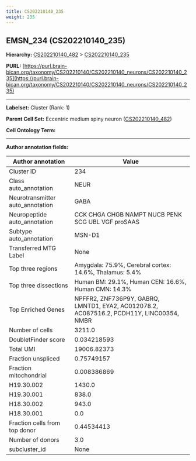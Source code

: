 ```yaml
---
title: CS202210140_235
weight: 235
---
```

## EMSN_234 (CS202210140_235)
<b>Hierarchy: </b>
[CS202210140_482](../CS202210140_482) >
[CS202210140_235](../CS202210140_235)

**PURL:** [https://purl.brain-bican.org/taxonomy/CS202210140/CS202210140_neurons/CS202210140_235](https://purl.brain-bican.org/taxonomy/CS202210140/CS202210140_neurons/CS202210140_235)

---


**Labelset:** Cluster (Rank: 1)

**Parent Cell Set:** Eccentric medium spiny neuron ([CS202210140_482](../CS202210140_482))



**Cell Ontology Term:** 

[MARKER GENES.]: #


---

[TRANSFERRED ANNOTATIONS.]: #


[AUTHOR ANNOTATION FIELDS.]: #


**Author annotation fields:**

| Author annotation | Value |
|-------------------|-------|
|Cluster ID|234|
|Class auto_annotation|NEUR|
|Neurotransmitter auto_annotation|GABA|
|Neuropeptide auto_annotation|CCK CHGA CHGB NAMPT NUCB PENK SCG UBL VGF proSAAS|
|Subtype auto_annotation|MSN-D1|
|Transferred MTG Label|None|
|Top three regions|Amygdala: 75.9%, Cerebral cortex: 14.6%, Thalamus: 5.4%|
|Top three dissections|Human BM: 29.1%, Human CEN: 16.6%, Human CMN: 14.3%|
|Top Enriched Genes|NPFFR2, ZNF736P9Y, GABRQ, LMNTD1, EYA2, AC012078.2, AC087516.2, PCDH11Y, LINC00354, NMBR|
|Number of cells|3211.0|
|DoubletFinder score|0.034218593|
|Total UMI|19006.82373|
|Fraction unspliced|0.75749157|
|Fraction mitochondrial|0.008386869|
|H19.30.002|1430.0|
|H19.30.001|838.0|
|H18.30.002|943.0|
|H18.30.001|0.0|
|Fraction cells from top donor|0.44534413|
|Number of donors|3.0|
|subcluster_id|None|
